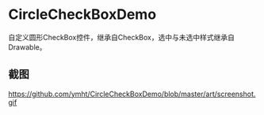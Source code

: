 # CircleCheckBoxDemo
自定义圆形CheckBox控件，继承自CheckBox，选中与未选中样式继承自Drawable。
## 截图
https://github.com/ymht/CircleCheckBoxDemo/blob/master/art/screenshot.gif
